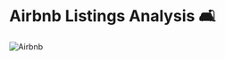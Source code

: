 # Airbnb Listings Analysis 🛋️

![Airbnb](https://github.com/user-attachments/assets/627af6b8-bce9-4ad6-94d4-a6551151d86d)
